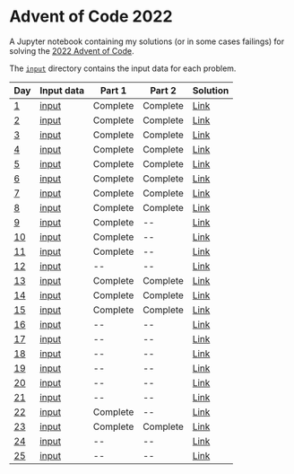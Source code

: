 # Advent of Code 2022

A Jupyter notebook containing my solutions (or in some cases failings)
for solving the [2022 Advent of Code](https://adventofcode.com/2022).

The [`input`](input) directory contains the input data for each problem.

| Day | Input data | Part 1 | Part 2 | Solution |
| --- | ---------- | ------ | ------ | -------- |
| [1](https://adventofcode.com/2022/day/1) | [input](input/day1input.txt) | Complete | Complete | [Link](https://nbviewer.org/github/mattpitkin/AdventOfCode/blob/main/2022/AdventOfCode2022.ipynb#Day-1) |
| [2](https://adventofcode.com/2022/day/2) | [input](input/day2input.txt) | Complete | Complete | [Link](https://nbviewer.org/github/mattpitkin/AdventOfCode/blob/main/2022/AdventOfCode2022.ipynb#Day-2) |
| [3](https://adventofcode.com/2022/day/3) | [input](input/day3input.txt) | Complete | Complete | [Link](https://nbviewer.org/github/mattpitkin/AdventOfCode/blob/main/2022/AdventOfCode2022.ipynb#Day-3) |
| [4](https://adventofcode.com/2022/day/4) | [input](input/day4input.txt) | Complete | Complete | [Link](https://nbviewer.org/github/mattpitkin/AdventOfCode/blob/main/2022/AdventOfCode2022.ipynb#Day-4) |
| [5](https://adventofcode.com/2022/day/5) | [input](input/day5input.txt) | Complete | Complete | [Link](https://nbviewer.org/github/mattpitkin/AdventOfCode/blob/main/2022/AdventOfCode2022.ipynb#Day-5) |
| [6](https://adventofcode.com/2022/day/6) | [input](input/day6input.txt) | Complete | Complete | [Link](https://nbviewer.org/github/mattpitkin/AdventOfCode/blob/main/2022/AdventOfCode2022.ipynb#Day-6) |
| [7](https://adventofcode.com/2022/day/7) | [input](input/day7input.txt) | Complete | Complete | [Link](https://nbviewer.org/github/mattpitkin/AdventOfCode/blob/main/2022/AdventOfCode2022.ipynb#Day-7) |
| [8](https://adventofcode.com/2022/day/8) | [input](input/day8input.txt) | Complete | Complete | [Link](https://nbviewer.org/github/mattpitkin/AdventOfCode/blob/main/2022/AdventOfCode2022.ipynb#Day-8) |
| [9](https://adventofcode.com/2022/day/9) | [input](input/day9input.txt) | Complete | -- | [Link](https://nbviewer.org/github/mattpitkin/AdventOfCode/blob/main/2022/AdventOfCode2022.ipynb#Day-9) |
| [10](https://adventofcode.com/2022/day/10) | [input](input/day10input.txt) | Complete | -- | [Link](https://nbviewer.org/github/mattpitkin/AdventOfCode/blob/main/2022/AdventOfCode2022.ipynb#Day-10) |
| [11](https://adventofcode.com/2022/day/11) | [input](input/day11input.txt) | Complete | -- | [Link](https://nbviewer.org/github/mattpitkin/AdventOfCode/blob/main/2022/AdventOfCode2022.ipynb#Day-11) |
| [12](https://adventofcode.com/2022/day/12) | [input](input/day12input.txt) | -- | -- | [Link](https://nbviewer.org/github/mattpitkin/AdventOfCode/blob/main/2022/AdventOfCode2022.ipynb#Day-12) |
| [13](https://adventofcode.com/2022/day/13) | [input](input/day13input.txt) | Complete | Complete | [Link](https://nbviewer.org/github/mattpitkin/AdventOfCode/blob/main/2022/AdventOfCode2022.ipynb#Day-13) |
| [14](https://adventofcode.com/2022/day/14) | [input](input/day14input.txt) | Complete | Complete | [Link](https://nbviewer.org/github/mattpitkin/AdventOfCode/blob/main/2022/AdventOfCode2022.ipynb#Day-14) |
| [15](https://adventofcode.com/2022/day/15) | [input](input/day15input.txt) | Complete | Complete | [Link](https://nbviewer.org/github/mattpitkin/AdventOfCode/blob/main/2022/AdventOfCode2022.ipynb#Day-15) |
| [16](https://adventofcode.com/2022/day/16) | [input](input/day16input.txt) | -- | -- | [Link](https://nbviewer.org/github/mattpitkin/AdventOfCode/blob/main/2022/AdventOfCode2022.ipynb#Day-16) |
| [17](https://adventofcode.com/2022/day/17) | [input](input/day17input.txt) | -- | -- | [Link](https://nbviewer.org/github/mattpitkin/AdventOfCode/blob/main/2022/AdventOfCode2022.ipynb#Day-17) |
| [18](https://adventofcode.com/2022/day/18) | [input](input/day18input.txt) | -- | -- | [Link](https://nbviewer.org/github/mattpitkin/AdventOfCode/blob/main/2022/AdventOfCode2022.ipynb#Day-18) |
| [19](https://adventofcode.com/2022/day/19) | [input](input/day19input.txt) | -- | -- | [Link](https://nbviewer.org/github/mattpitkin/AdventOfCode/blob/main/2022/AdventOfCode2022.ipynb#Day-19) |
| [20](https://adventofcode.com/2022/day/20) | [input](input/day20input.txt) | -- | -- | [Link](https://nbviewer.org/github/mattpitkin/AdventOfCode/blob/main/2022/AdventOfCode2022.ipynb#Day-20) |
| [21](https://adventofcode.com/2022/day/21) | [input](input/day21input.txt) | -- | -- | [Link](https://nbviewer.org/github/mattpitkin/AdventOfCode/blob/main/2022/AdventOfCode2022.ipynb#Day-21) |
| [22](https://adventofcode.com/2022/day/22) | [input](input/day22input.txt) | Complete | -- | [Link](https://nbviewer.org/github/mattpitkin/AdventOfCode/blob/main/2022/AdventOfCode2022.ipynb#Day-22) |
| [23](https://adventofcode.com/2022/day/23) | [input](input/day23input.txt) | Complete | Complete | [Link](https://nbviewer.org/github/mattpitkin/AdventOfCode/blob/main/2022/AdventOfCode2022.ipynb#Day-23) |
| [24](https://adventofcode.com/2022/day/24) | [input](input/day24input.txt) | -- | -- | [Link](https://nbviewer.org/github/mattpitkin/AdventOfCode/blob/main/2022/AdventOfCode2022.ipynb#Day-24) |
| [25](https://adventofcode.com/2022/day/25) | [input](input/day25input.txt) | -- | -- | [Link](https://nbviewer.org/github/mattpitkin/AdventOfCode/blob/main/2022/AdventOfCode2022.ipynb#Day-25) |
